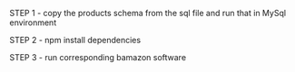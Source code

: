 STEP 1 - copy the products schema from the sql file and run that in MySql environment 

STEP 2 - npm install dependencies 

STEP 3 - run corresponding bamazon software

